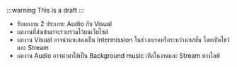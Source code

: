 :::warning
This is a draft
:::

- รับผลงาน 2 ประเภท: Audio กับ Visual
- ผลงานที่ส่งเข้ามาจะรวบรวมไว้บนเว็บไซต์
- ผลงาน Visual อาจนำมาแสดงเป็น Intermission ในช่วงเบรคหรือระหว่างเซสชั่น โดยเปิดโชว์ และ Stream
- ผลงาน Audio อาจนำมาใช้เป็น Background music เปิดในงานและ Stream ทางไลฟ์
